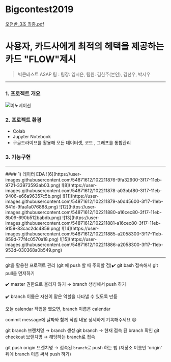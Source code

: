# Bigcontest2019
[오전반_3조 최종.pdf](https://github.com/schw240/Bigcontest2019/files/4957702/_3.pdf)
# 사용자, 카드사에게 최적의 헤택을 제공하는 카드 "FLOW"제시

> 빅콘테스트 ASAP 팀 : 팀장: 임시은, 팀원: 김한주(본인), 김선우, 박지우

<hr/>

### 1. 프로젝트 개요
![이노베이션](https://user-images.githubusercontent.com/54871612/102210768-f871c200-3f15-11eb-93e4-503444494a58.png)


### 2. 프로젝트 환경
* Colab
* Jupyter Notebook
* 구글드라이브를 활용해 모든 데이터셋, 코드 , 그래프를 통합관리

### 3. 기능구현
<hr/>
#### 1) 데이터 EDA
![6](https://user-images.githubusercontent.com/54871612/102211876-9fa32900-3f17-11eb-9721-33973593ab03.png)
![8](https://user-images.githubusercontent.com/54871612/102211878-a03bbf80-3f17-11eb-9406-e66a96357c5b.png)
![11](https://user-images.githubusercontent.com/54871612/102211879-a0d45600-3f17-11eb-841d-9faa1a076888.png)
![12](https://user-images.githubusercontent.com/54871612/102211880-a16cec80-3f17-11eb-8b09-690b512babdb.png)
![13](https://user-images.githubusercontent.com/54871612/102211881-a16cec80-3f17-11eb-9159-83cac2dc4859.png)
![14](https://user-images.githubusercontent.com/54871612/102211885-a2058300-3f17-11eb-859d-77f4c0570a18.png)
![15](https://user-images.githubusercontent.com/54871612/102211886-a2058300-3f17-11eb-953d-030368a0b549.png)




<hr/>
git을 활용한 프로젝트 관리 (git 에 push 할 때 주의할 점)​
✔️ git bash 접속해서 git pull을 먼저하기

✔️ master 권한으로 올리지 않기 → branch 생성해서 push 하기

✔️ branch 이름은 자신이 맡은 역할을 나타낼 수 있도록 만듦

오늘 calendar 작업을 했으면, branch 이름은 calendar

commit message에 날짜와 함께 작업 내용 상세하게 기록해주세요 😄

git branch 브랜치명 → branch 생성
git branch → 현재 접속 된 branch 확인
git checkout 브랜치명 → 해당하는 branch로 접속

git push origin 브랜치명
→ 접속된 `branch`로 push 하는 법 (저장소 이름인 'origin' 뒤에 branch 이름 써서 push 하기)
